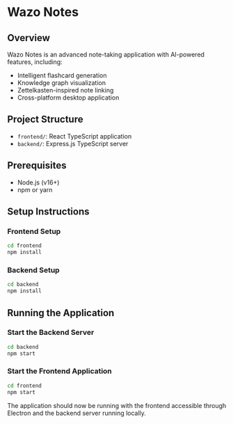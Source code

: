 # Wazo Notes

## Overview
Wazo Notes is an advanced note-taking application with AI-powered features, including:
- Intelligent flashcard generation
- Knowledge graph visualization
- Zettelkasten-inspired note linking
- Cross-platform desktop application

## Project Structure
- `frontend/`: React TypeScript application
- `backend/`: Express.js TypeScript server

## Prerequisites
- Node.js (v16+)
- npm or yarn

## Setup Instructions

### Frontend Setup
```bash
cd frontend
npm install
```

### Backend Setup
```bash
cd backend
npm install
```

## Running the Application

### Start the Backend Server
```bash
cd backend
npm start
```

### Start the Frontend Application
```bash
cd frontend
npm start
```

The application should now be running with the frontend accessible through Electron and the backend server running locally.
